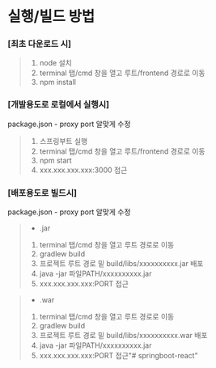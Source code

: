 # 실행/빌드 방법

### [최초 다운로드 시]
>1. node 설치
>2. terminal 탭/cmd 창을 열고 루트/frontend 경로로 이동
>3. npm install

### [개발용도로 로컬에서 실행시]
package.json - proxy port 알맞게 수정
>1. 스프링부트 실행
>2. terminal 탭/cmd 창을 열고 루트/frontend 경로로 이동
>3. npm start
>4. xxx.xxx.xxx.xxx:3000 접근

### [배포용도로 빌드시]
package.json - proxy port 알맞게 수정
>* .jar
>1. terminal 탭/cmd 창을 열고 루트 경로로 이동
>2. gradlew build
>3. 프로젝트 루트 경로 밑 build/libs/xxxxxxxxxx.jar 배포
>6. java -jar 파일PATH/xxxxxxxxxx.jar
>7. xxx.xxx.xxx.xxx:PORT 접근

>* .war
>1. terminal 탭/cmd 창을 열고 루트 경로로 이동
>2. gradlew build
>3. 프로젝트 루트 경로 밑 build/libs/xxxxxxxxxx.war 배포
>6. java -jar 파일PATH/xxxxxxxxxx.jar
>7. xxx.xxx.xxx.xxx:PORT 접근"# springboot-react" 
